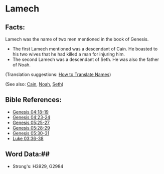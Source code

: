# Lamech #

## Facts: ##

Lamech was the name of two men mentioned in the book of Genesis.

* The first Lamech mentioned was a descendant of Cain. He boasted to his two wives that he had killed a man for injuring him.
* The second Lamech was a descendant of Seth. He was also the father of Noah.

(Translation suggestions: [How to Translate Names](rc://en/ta/man/translate/translate-names))

(See also: [Cain](cain.md), [Noah](noah.md), [Seth](seth.md))

## Bible References: ##

* [Genesis 04:18-19](rc://en/tn/help/gen/04/18)
* [Genesis 04:23-24](rc://en/tn/help/gen/04/23)
* [Genesis 05:25-27](rc://en/tn/help/gen/05/25)
* [Genesis 05:28-29](rc://en/tn/help/gen/05/28)
* [Genesis 05:30-31](rc://en/tn/help/gen/05/30)
* [Luke 03:36-38](rc://en/tn/help/luk/03/36)

## Word Data:##

* Strong's: H3929, G2984
